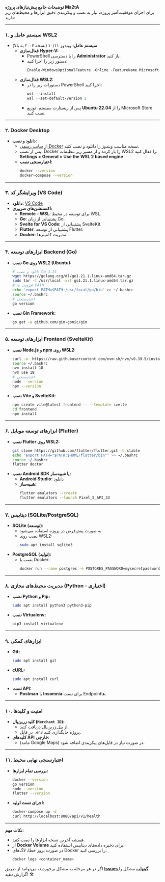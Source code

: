 **توضیحات جامع پیش‌نیازهای پروژه Ma2tA**  
برای اجرای موفقیت‌آمیز پروژه، نیاز به نصب و پیکربندی دقیق ابزارها و محیط‌های زیر دارید:

---

### **۱. سیستم عامل و WSL2**
- **سیستم عامل:** ویندوز ۱۰/۱۱ (نسخه ۲۰۰۴ به بالا)  
  - **فعال‌سازی Hyper-V:**  
    - PowerShell را با دسترسی **Administrator** باز کنید.  
    - دستور زیر را اجرا کنید:  
      ```powershell
      Enable-WindowsOptionalFeature -Online -FeatureName Microsoft-Hyper-V -All
      ```  
  - **فعال‌سازی WSL2:**  
    - دستورات زیر را در PowerShell اجرا کنید:  
      ```powershell
      wsl --install
      wsl --set-default-version 2
      ```  
    - پس از ریستارت سیستم، توزیع **Ubuntu 22.04** را از Microsoft Store نصب کنید.  

---

### **۲. Docker Desktop**
- **دانلود و نصب:**  
  - از [سایت رسمی Docker](https://www.docker.com/products/docker-desktop/) نسخه مناسب ویندوز را دانلود و نصب کنید.  
  - پس از نصب، Docker را باز کرده و از مسیر زیر تنظیمات WSL2 را فعال کنید:  
    **Settings > General > Use the WSL 2 based engine**  
  - **اعتبارسنجی نصب:**  
    ```bash
    docker --version
    docker-compose --version
    ```  

---

### **۳. ویرایشگر کد (VS Code)**
- **دانلود:** [VS Code](https://code.visualstudio.com/)  
- **اکستنشن‌های ضروری:**  
  - **Remote - WSL**: برای توسعه در محیط WSL.  
  - **Go**: پشتیبانی از زبان Go.  
  - **Svelte for VS Code**: پشتیبانی از SvelteKit.  
  - **Flutter**: پشتیبانی از توسعه Flutter.  
  - **Docker**: مدیریت کانتینرها.  

---

### **۴. ابزارهای توسعه Backend (Go)**
- **نصب Go روی WSL2 (Ubuntu):**  
  ```bash
  # دانلود و نصب Go 1.21
  wget https://golang.org/dl/go1.21.1.linux-amd64.tar.gz
  sudo tar -C /usr/local -xzf go1.21.1.linux-amd64.tar.gz
  # افزودن به PATH
  echo 'export PATH=$PATH:/usr/local/go/bin' >> ~/.bashrc
  source ~/.bashrc
  # اعتبارسنجی
  go version
  ```  
- **نصب Gin Framework:**  
  ```bash
  go get -u github.com/gin-gonic/gin
  ```  

---

### **۵. ابزارهای توسعه Frontend (SvelteKit)**
- **نصب Node.js و npm روی WSL2:**  
  ```bash
  curl -o- https://raw.githubusercontent.com/nvm-sh/nvm/v0.39.5/install.sh | bash
  source ~/.bashrc
  nvm install 18
  nvm use 18
  # اعتبارسنجی
  node --version
  npm --version
  ```  
- **نصب Vite و SvelteKit:**  
  ```bash
  npm create vite@latest frontend -- --template svelte
  cd frontend
  npm install
  ```  

---

### **۶. ابزارهای توسعه موبایل (Flutter)**
- **نصب Flutter روی WSL2:**  
  ```bash
  git clone https://github.com/flutter/flutter.git -b stable
  echo 'export PATH="$PATH:$HOME/flutter/bin"' >> ~/.bashrc
  source ~/.bashrc
  flutter doctor
  ```  
- **نصب Android SDK یا شبیه‌ساز:**  
  - **Android Studio:** [دانلود](https://developer.android.com/studio)  
  - **شبیه‌ساز:**  
    ```bash
    flutter emulators --create
    flutter emulators --launch Pixel_5_API_33
    ```  

---

### **۷. دیتابیس (SQLite/PostgreSQL)**
- **SQLite (توسعه):**  
  - به صورت پیش‌فرض در پروژه استفاده می‌شود.  
  - نصب روی WSL2:  
    ```bash
    sudo apt install sqlite3
    ```  
- **PostgreSQL (تولید):**  
  - نصب با Docker:  
    ```bash
    docker run --name postgres -e POSTGRES_PASSWORD=mysecretpassword -d postgres
    ```  

---

### **۸. مدیریت محیط‌های مجازی (Python - اختیاری)**
- **نصب Python و Pip:**  
  ```bash
  sudo apt install python3 python3-pip
  ```  
- **نصب Virtualenv:**  
  ```bash
  pip3 install virtualenv
  ```  

---

### **۹. ابزارهای کمکی**
- **Git:**  
  ```bash
  sudo apt install git
  ```  
- **cURL:**  
  ```bash
  sudo apt install curl
  ```  
- **تست API:**  
  - **Postman** یا **Insomnia** برای تست Endpointها.  

---

### **۱۰. امنیت و کلیدها**
- **کلید زرین‌پال (`Merchant ID`):**  
  - از [پنل زرین‌پال](https://next.zarinpal.com) دریافت کنید.  
  - در فایل `.env` پروژه جایگذاری کنید.  
- **کلیدهای API خارجی:**  
  - (مانند Google Maps) در صورت نیاز در فایل‌های پیکربندی اضافه شود.  

---

### **۱۱. اعتبارسنجی نهایی محیط**
- **بررسی تمام ابزارها:**  
  ```bash
  docker --version
  go version
  node --version
  flutter --version
  ```  
- **اجرای تست اولیه:**  
  ```bash
  docker-compose up -d
  curl http://localhost:8080/api/v1/health
  ```  

---

**نکات مهم:**  
- همیشه آخرین نسخه ابزارها را نصب کنید.  
- از **Docker Volume** برای ذخیره داده‌های دیتابیس استفاده کنید.  
- در صورت بروز خطا، لاگ‌های Docker را بررسی کنید:  
  ```bash
  docker logs <container_name>
  ```  

اگر در هر مرحله به مشکل برخوردید، می‌توانید از طریق **[Issues گیتهاب](https://github.com/yourusername/Ma2tA/issues)** مشکل را گزارش دهید! 🛠️